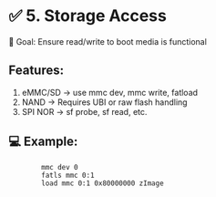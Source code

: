 ✅ 5. Storage Access
==============================================================================================================================
🔹 Goal:
        Ensure read/write to boot media is functional

Features:
---------------------------------------
01. eMMC/SD → use mmc dev, mmc write, fatload
02. NAND → Requires UBI or raw flash handling
03. SPI NOR → sf probe, sf read, etc.

💻 Example:
--------------------------------------------
            mmc dev 0
            fatls mmc 0:1
            load mmc 0:1 0x80000000 zImage